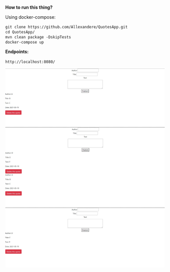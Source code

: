 **How to run this thing?**<br />

  Using docker-compose:<br />
  ```
  git clone https://github.com/Allexandere/QuotesApp.git
  cd QuotesApp/
  mvn clean package -DskipTests
  docker-compose up
  ```
  **Endpoints:**<br />
 
  `http://localhost:8080/`
  
  ![alt text](https://github.com/Allexandere/QuotesApp/blob/master/picture1.jpg?raw=true)
  ![alt text](https://github.com/Allexandere/QuotesApp/blob/master/picture2.jpg?raw=true)
  ![alt text](https://github.com/Allexandere/QuotesApp/blob/master/picture3.jpg?raw=true)

  
  
